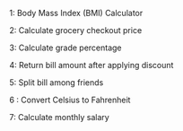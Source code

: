 1: Body Mass Index (BMI) Calculator

2: Calculate grocery checkout price

3: Calculate grade percentage

4: Return bill amount after applying discount

5: Split bill among friends

6 : Convert Celsius to Fahrenheit

7: Calculate monthly salary